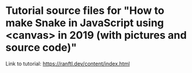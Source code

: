# Tutorial source files for "How to make Snake in JavaScript using &lt;canvas&gt; in 2019 (with pictures and source code)"

Link to tutorial: https://ranftl.dev/content/index.html
